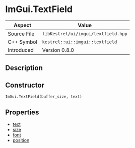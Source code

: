 # ImGui.TextField
| Aspect | Value |
| --- | --- |
| Source File | `libKestrel/ui/imgui/textfield.hpp` |
| C++ Symbol | `kestrel::ui::imgui::textfield` |
| Introduced | Version 0.8.0 |
## Description

## Constructor
```
ImGui.TextField(buffer_size, text)
```
## Properties

 - [text](text.md)
 - [size](size.md)
 - [font](font.md)
 - [position](position.md)

